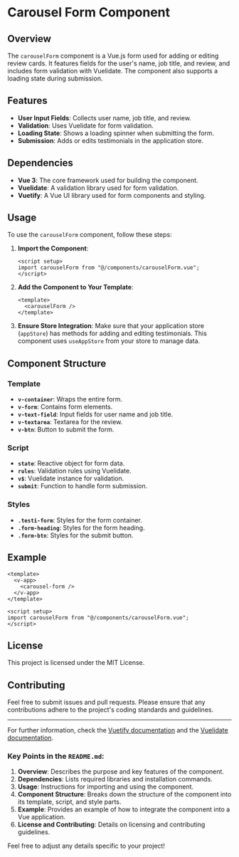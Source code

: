 # Carousel Form Component

## Overview

The `carouselForm` component is a Vue.js form used for adding or editing review cards. It features fields for the user's name, job title, and review, and includes form validation with Vuelidate. The component also supports a loading state during submission.

## Features

- **User Input Fields**: Collects user name, job title, and review.
- **Validation**: Uses Vuelidate for form validation.
- **Loading State**: Shows a loading spinner when submitting the form.
- **Submission**: Adds or edits testimonials in the application store.

## Dependencies

- **Vue 3**: The core framework used for building the component.
- **Vuelidate**: A validation library used for form validation.
- **Vuetify**: A Vue UI library used for form components and styling.

## Usage

To use the `carouselForm` component, follow these steps:

1. **Import the Component**:

   ```vue
   <script setup>
   import carouselForm from "@/components/carouselForm.vue";
   </script>
   ```

2. **Add the Component to Your Template**:

   ```vue
   <template>
     <carouselForm />
   </template>
   ```

3. **Ensure Store Integration**:
   Make sure that your application store (`appStore`) has methods for adding and editing testimonials. This component uses `useAppStore` from your store to manage data.

## Component Structure

### Template

- **`v-container`**: Wraps the entire form.
- **`v-form`**: Contains form elements.
- **`v-text-field`**: Input fields for user name and job title.
- **`v-textarea`**: Textarea for the review.
- **`v-btn`**: Button to submit the form.

### Script

- **`state`**: Reactive object for form data.
- **`rules`**: Validation rules using Vuelidate.
- **`v$`**: Vuelidate instance for validation.
- **`submit`**: Function to handle form submission.

### Styles

- **`.testi-form`**: Styles for the form container.
- **`.form-heading`**: Styles for the form heading.
- **`.form-btn`**: Styles for the submit button.

## Example

```vue
<template>
  <v-app>
    <carousel-form />
  </v-app>
</template>

<script setup>
import carouselForm from "@/components/carouselForm.vue";
</script>
```

## License

This project is licensed under the MIT License.

## Contributing

Feel free to submit issues and pull requests. Please ensure that any contributions adhere to the project's coding standards and guidelines.

---

For further information, check the [Vuetify documentation](https://vuetifyjs.com) and the [Vuelidate documentation](https://vuelidate.js.org).

### Key Points in the `README.md`:

1. **Overview**: Describes the purpose and key features of the component.
2. **Dependencies**: Lists required libraries and installation commands.
3. **Usage**: Instructions for importing and using the component.
4. **Component Structure**: Breaks down the structure of the component into its template, script, and style parts.
5. **Example**: Provides an example of how to integrate the component into a Vue application.
6. **License and Contributing**: Details on licensing and contributing guidelines.

Feel free to adjust any details specific to your project!

```

```
